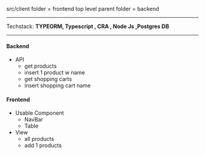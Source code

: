 src/client folder = frontend
top level parent folder = backend




-----------------------------------
Techstack: **TYPEORM, Typescript , CRA , Node Js ,Postgres DB**



-----------------------------------
#### Backend
- API
    - get products
    - insert 1 product w name    
    - get shopping carts
    - insert shopping cart name


#### Frontend
- Usable Component
    - NavBar
    - Table
- View
    - all products
    - add 1 products




